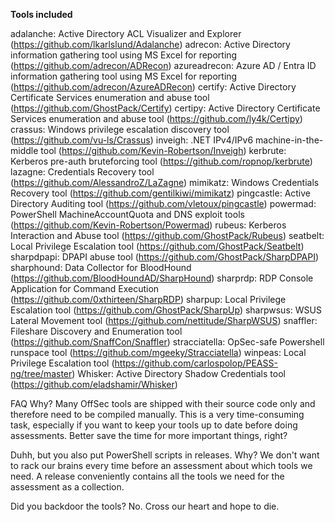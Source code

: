 **Tools included**

adalanche: Active Directory ACL Visualizer and Explorer (https://github.com/lkarlslund/Adalanche)
adrecon: Active Directory information gathering tool using MS Excel for reporting (https://github.com/adrecon/ADRecon)
azureadrecon: Azure AD / Entra ID information gathering tool using MS Excel for reporting (https://github.com/adrecon/AzureADRecon)
certify: Active Directory Certificate Services enumeration and abuse tool (https://github.com/GhostPack/Certify)
certipy: Active Directory Certificate Services enumeration and abuse tool (https://github.com/ly4k/Certipy)
crassus: Windows privilege escalation discovery tool (https://github.com/vu-ls/Crassus)
inveigh: .NET IPv4/IPv6 machine-in-the-middle tool (https://github.com/Kevin-Robertson/Inveigh)
kerbrute: Kerberos pre-auth bruteforcing tool (https://github.com/ropnop/kerbrute)
lazagne: Credentials Recovery tool (https://github.com/AlessandroZ/LaZagne)
mimikatz: Windows Credentials Recovery tool (https://github.com/gentilkiwi/mimikatz)
pingcastle: Active Directory Auditing tool (https://github.com/vletoux/pingcastle)
powermad: PowerShell MachineAccountQuota and DNS exploit tools (https://github.com/Kevin-Robertson/Powermad)
rubeus: Kerberos Interaction and Abuse tool (https://github.com/GhostPack/Rubeus)
seatbelt: Local Privilege Escalation tool (https://github.com/GhostPack/Seatbelt)
sharpdpapi: DPAPI abuse tool (https://github.com/GhostPack/SharpDPAPI)
sharphound: Data Collector for BloodHound (https://github.com/BloodHoundAD/SharpHound)
sharprdp: RDP Console Application for Command Execution (https://github.com/0xthirteen/SharpRDP)
sharpup: Local Privilege Escalation tool (https://github.com/GhostPack/SharpUp)
sharpwsus: WSUS Lateral Movement tool (https://github.com/nettitude/SharpWSUS)
snaffler: Fileshare Discovery and Enumeration tool (https://github.com/SnaffCon/Snaffler)
stracciatella: OpSec-safe Powershell runspace tool (https://github.com/mgeeky/Stracciatella)
winpeas: Local Privilege Escalation tool (https://github.com/carlospolop/PEASS-ng/tree/master)
Whisker: Active Directory Shadow Credentials tool (https://github.com/eladshamir/Whisker)

FAQ
Why?
Many OffSec tools are shipped with their source code only and therefore need to be compiled manually. This is a very time-consuming task, especially if you want to keep your tools up to date before doing assessments. Better save the time for more important things, right?

Duhh, but you also put PowerShell scripts in releases. Why?
We don't want to rack our brains every time before an assessment about which tools we need. A release conveniently contains all the tools we need for the assessment as a collection.

Did you backdoor the tools?
No. Cross our heart and hope to die.
